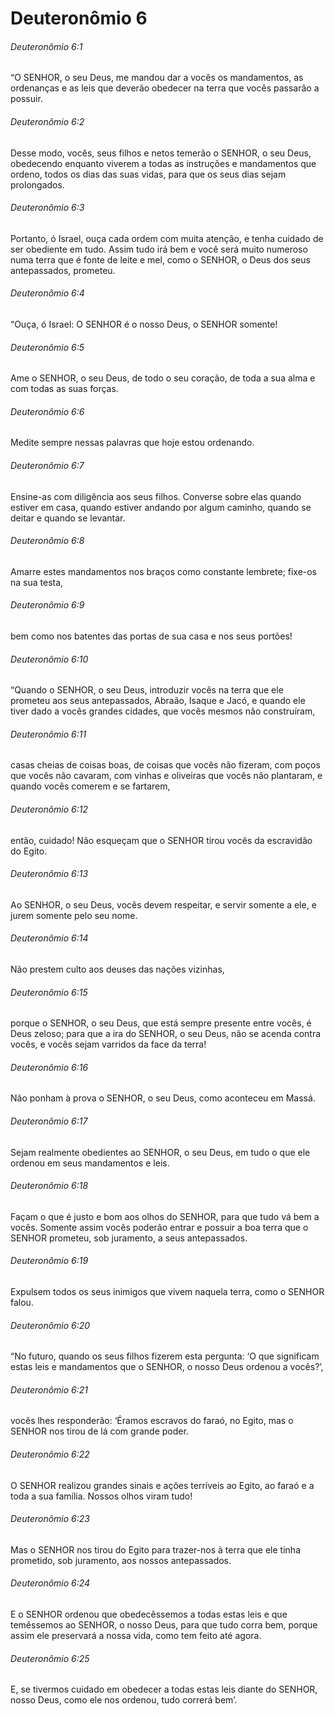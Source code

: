 # Deuteronômio 6

###### Deuteronômio 6:1

“O SENHOR, o seu Deus, me mandou dar a vocês os mandamentos, as ordenanças e as leis que deverão obedecer na terra que vocês passarão a possuir.

###### Deuteronômio 6:2

Desse modo, vocês, seus filhos e netos temerão o SENHOR, o seu Deus, obedecendo enquanto viverem a todas as instruções e mandamentos que ordeno, todos os dias das suas vidas, para que os seus dias sejam prolongados.

###### Deuteronômio 6:3

Portanto, ó Israel, ouça cada ordem com muita atenção, e tenha cuidado de ser obediente em tudo. Assim tudo irá bem e você será muito numeroso numa terra que é fonte de leite e mel, como o SENHOR, o Deus dos seus antepassados, prometeu.

###### Deuteronômio 6:4

“Ouça, ó Israel: O SENHOR é o nosso Deus, o SENHOR somente!

###### Deuteronômio 6:5

Ame o SENHOR, o seu Deus, de todo o seu coração, de toda a sua alma e com todas as suas forças.

###### Deuteronômio 6:6

Medite sempre nessas palavras que hoje estou ordenando.

###### Deuteronômio 6:7

Ensine-as com diligência aos seus filhos. Converse sobre elas quando estiver em casa, quando estiver andando por algum caminho, quando se deitar e quando se levantar.

###### Deuteronômio 6:8

Amarre estes mandamentos nos braços como constante lembrete; fixe-os na sua testa,

###### Deuteronômio 6:9

bem como nos batentes das portas de sua casa e nos seus portões!

###### Deuteronômio 6:10

“Quando o SENHOR, o seu Deus, introduzir vocês na terra que ele prometeu aos seus antepassados, Abraão, Isaque e Jacó, e quando ele tiver dado a vocês grandes cidades, que vocês mesmos não construíram,

###### Deuteronômio 6:11

casas cheias de coisas boas, de coisas que vocês não fizeram, com poços que vocês não cavaram, com vinhas e oliveiras que vocês não plantaram, e quando vocês comerem e se fartarem,

###### Deuteronômio 6:12

então, cuidado! Não esqueçam que o SENHOR tirou vocês da escravidão do Egito.

###### Deuteronômio 6:13

Ao SENHOR, o seu Deus, vocês devem respeitar, e servir somente a ele, e jurem somente pelo seu nome.

###### Deuteronômio 6:14

Não prestem culto aos deuses das nações vizinhas,

###### Deuteronômio 6:15

porque o SENHOR, o seu Deus, que está sempre presente entre vocês, é Deus zeloso; para que a ira do SENHOR, o seu Deus, não se acenda contra vocês, e vocês sejam varridos da face da terra!

###### Deuteronômio 6:16

Não ponham à prova o SENHOR, o seu Deus, como aconteceu em Massá.

###### Deuteronômio 6:17

Sejam realmente obedientes ao SENHOR, o seu Deus, em tudo o que ele ordenou em seus mandamentos e leis.

###### Deuteronômio 6:18

Façam o que é justo e bom aos olhos do SENHOR, para que tudo vá bem a vocês. Somente assim vocês poderão entrar e possuir a boa terra que o SENHOR prometeu, sob juramento, a seus antepassados.

###### Deuteronômio 6:19

Expulsem todos os seus inimigos que vivem naquela terra, como o SENHOR falou.

###### Deuteronômio 6:20

“No futuro, quando os seus filhos fizerem esta pergunta: ‘O que significam estas leis e mandamentos que o SENHOR, o nosso Deus ordenou a vocês?’,

###### Deuteronômio 6:21

vocês lhes responderão: ‘Éramos escravos do faraó, no Egito, mas o SENHOR nos tirou de lá com grande poder.

###### Deuteronômio 6:22

O SENHOR realizou grandes sinais e ações terríveis ao Egito, ao faraó e a toda a sua família. Nossos olhos viram tudo!

###### Deuteronômio 6:23

Mas o SENHOR nos tirou do Egito para trazer-nos à terra que ele tinha prometido, sob juramento, aos nossos antepassados.

###### Deuteronômio 6:24

E o SENHOR ordenou que obedecêssemos a todas estas leis e que temêssemos ao SENHOR, o nosso Deus, para que tudo corra bem, porque assim ele preservará a nossa vida, como tem feito até agora.

###### Deuteronômio 6:25

E, se tivermos cuidado em obedecer a todas estas leis diante do SENHOR, nosso Deus, como ele nos ordenou, tudo correrá bem’.

